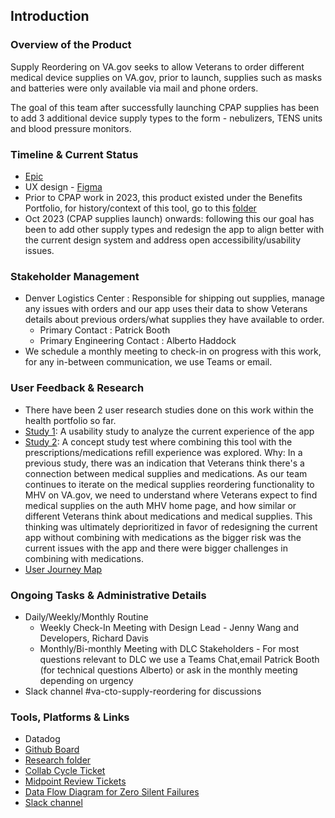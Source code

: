 ## Introduction

### Overview of the Product 
Supply Reordering on VA.gov seeks to allow Veterans to order different medical device supplies on VA.gov, prior to launch, supplies such as masks and batteries were only available via mail and phone orders. 

The goal of this team after successfully launching CPAP supplies has been to add 3 additional device supply types to the form - nebulizers, TENS units and blood pressure monitors. 

### Timeline & Current Status
- [Epic](https://github.com/department-of-veterans-affairs/va.gov-team/issues/95836)
- UX design - [Figma](https://www.figma.com/design/o9zkSuKTzHm9eQqHTEN1iz/Medical-supplies-reorder?node-id=1164-12192&p=f&t=vtGlOc40Zs38yFHv-0)
- Prior to CPAP work in 2023, this product existed under the Benefits Portfolio, for history/context of this tool, go to this [folder](https://github.com/department-of-veterans-affairs/va.gov-team/tree/master/products/medical-device-tool)
- Oct 2023 (CPAP supplies launch) onwards: following this our goal has been to add other supply types and redesign the app to align better with the current design system and address open accessibility/usability issues.
  

### Stakeholder Management
- Denver Logistics Center : Responsible for shipping out supplies, manage any issues with orders and our app uses their data to show Veterans details about previous orders/what supplies they have available to order.
   - Primary Contact : Patrick Booth
   - Primary Engineering Contact : Alberto Haddock
- We schedule a monthly meeting to check-in on progress with this work, for any in-between communication, we use Teams or email. 


### User Feedback & Research
- There have been 2 user research studies done on this work within the health portfolio so far.
- [Study 1](https://github.com/department-of-veterans-affairs/va.gov-team/tree/master/products/health-care/supply-reordering-tool/research/2024-03-Supply-Reordering-Research): A usability study to analyze the current experience of the app
- [Study 2](https://github.com/department-of-veterans-affairs/va.gov-team/tree/master/products/health-care/supply-reordering-tool/research/2024-04-Meds%20and%20supplies%20concept%20testing): A concept study test where combining this tool with the prescriptions/medications refill experience was explored. Why: In a previous study, there was an indication that Veterans think there's a connection between medical supplies and medications. As our team continues to iterate on the medical supplies reordering functionality to MHV on VA.gov, we need to understand where Veterans expect to find medical supplies on the auth MHV home page, and how similar or different Veterans think about medications and medical supplies. This thinking was ultimately deprioritized in favor of redesigning the current app without combining with medications as the bigger risk was the current issues with the app and there were bigger challenges in combining with medications.
- [User Journey Map](https://app.mural.co/t/departmentofveteransaffairs9999/m/departmentofveteransaffairs9999/1721711018020/d6fb79073dfb8345cad0539a7d5769e07f1e90c4?sender=ueeece9e244394145c84e5173)

### Ongoing Tasks & Administrative Details
- Daily/Weekly/Monthly Routine
     - Weekly Check-In Meeting with Design Lead - Jenny Wang and Developers, Richard Davis
     - Monthly/Bi-monthly Meeting with DLC Stakeholders
             - For most questions relevant to DLC we use a Teams Chat,email Patrick Booth (for technical questions Alberto) or ask in the monthly meeting depending on urgency
- Slack channel #va-cto-supply-reordering for discussions 

### Tools, Platforms & Links
- Datadog
- [Github Board](https://github.com/department-of-veterans-affairs/va.gov-team/issues/95836)
- [Research folder](https://github.com/department-of-veterans-affairs/va.gov-team/tree/master/products/health-care/supply-reordering-tool/research)
- [Collab Cycle Ticket](https://github.com/department-of-veterans-affairs/va.gov-team/issues/89871)
- [Midpoint Review Tickets](https://github.com/department-of-veterans-affairs/va.gov-team/issues?q=is%3Aopen+label%3Asupply-reordering+label%3Amidpoint-review)
- [Data Flow Diagram for Zero Silent Failures](https://app.mural.co/t/departmentofveteransaffairs9999/m/departmentofveteransaffairs9999/1727717727395/0aa30378aa18ef2c552e49f576771dbbaf51c46d)
- [Slack channel](https://dsva.slack.com/archives/C05DFSM57FW)
 



